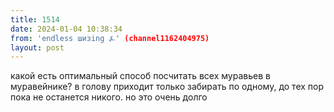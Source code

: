 ```yaml
---
title: 1514
date: 2024-01-04 10:38:34
from: 'endless шизing ⍼' (channel1162404975)
layout: post
---
```


какой есть оптимальный способ посчитать всех муравьев в муравейнике? в голову приходит только забирать по одному, до тех пор пока не останется никого. но это очень долго
